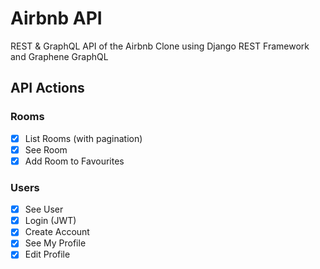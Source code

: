 # Airbnb API

REST & GraphQL API of the Airbnb Clone using Django REST Framework and Graphene GraphQL

## API Actions

### Rooms

-   [x] List Rooms (with pagination)
-   [x] See Room
-   [x] Add Room to Favourites

### Users

-   [x] See User
-   [x] Login (JWT)
-   [x] Create Account
-   [x] See My Profile
-   [x] Edit Profile
